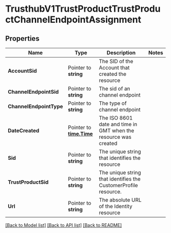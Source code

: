 # TrusthubV1TrustProductTrustProductChannelEndpointAssignment

## Properties

Name | Type | Description | Notes
------------ | ------------- | ------------- | -------------
**AccountSid** | Pointer to **string** | The SID of the Account that created the resource |
**ChannelEndpointSid** | Pointer to **string** | The sid of an channel endpoint |
**ChannelEndpointType** | Pointer to **string** | The type of channel endpoint |
**DateCreated** | Pointer to [**time.Time**](time.Time.md) | The ISO 8601 date and time in GMT when the resource was created |
**Sid** | Pointer to **string** | The unique string that identifies the resource |
**TrustProductSid** | Pointer to **string** | The unique string that identifies the CustomerProfile resource. |
**Url** | Pointer to **string** | The absolute URL of the Identity resource |

[[Back to Model list]](../README.md#documentation-for-models) [[Back to API list]](../README.md#documentation-for-api-endpoints) [[Back to README]](../README.md)



